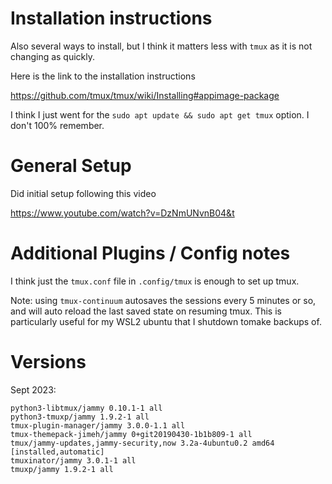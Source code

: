 # Installation instructions

Also several ways to install, but I think it matters less with `tmux` as it is not changing as quickly. 

Here is the link to the installation instructions

https://github.com/tmux/tmux/wiki/Installing#appimage-package

I think I just went for the `sudo apt update && sudo apt get tmux` option. I don't 100% remember.

# General Setup

Did initial setup following this video

https://www.youtube.com/watch?v=DzNmUNvnB04&t


# Additional Plugins / Config notes

I think just the `tmux.conf` file in `.config/tmux` is enough to set up tmux. 

Note: using `tmux-continuum` autosaves the sessions every 5 minutes or so, and will auto reload the last saved state on resuming tmux. This is particularly useful for my WSL2 ubuntu that I shutdown tomake backups of.


# Versions

Sept 2023:

```
python3-libtmux/jammy 0.10.1-1 all
python3-tmuxp/jammy 1.9.2-1 all
tmux-plugin-manager/jammy 3.0.0-1.1 all
tmux-themepack-jimeh/jammy 0+git20190430-1b1b809-1 all
tmux/jammy-updates,jammy-security,now 3.2a-4ubuntu0.2 amd64 [installed,automatic]
tmuxinator/jammy 3.0.1-1 all
tmuxp/jammy 1.9.2-1 all

```

